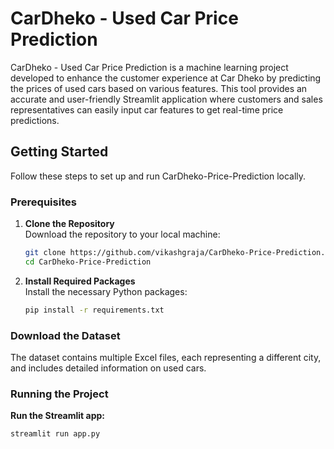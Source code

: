 # CarDheko - Used Car Price Prediction

CarDheko - Used Car Price Prediction is a machine learning project developed to enhance the customer experience at Car Dheko by predicting the prices of used cars based on various features. This tool provides an accurate and user-friendly Streamlit application where customers and sales representatives can easily input car features to get real-time price predictions.

## Getting Started

Follow these steps to set up and run CarDheko-Price-Prediction locally.

### Prerequisites

1. **Clone the Repository**  
   Download the repository to your local machine:
   ```bash
   git clone https://github.com/vikashgraja/CarDheko-Price-Prediction.git
   cd CarDheko-Price-Prediction
   ``` 

2. **Install Required Packages**  
   Install the necessary Python packages:
   ```bash
   pip install -r requirements.txt
   ``` 
###  Download the Dataset
The dataset contains multiple Excel files, each representing a different city, and includes detailed information on used cars.
###  Running the Project
 **Run the Streamlit app:**  
   ```bash
   streamlit run app.py
   ``` 
